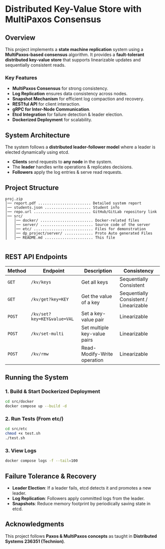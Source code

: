 # Distributed Key-Value Store with MultiPaxos Consensus

## Overview

This project implements a **state machine replication** system using a **MultiPaxos-based consensus** algorithm. 
It provides a **fault-tolerant distributed key-value store** that supports linearizable updates and sequentially 
consistent reads.

### **Key Features**
- **MultiPaxos Consensus** for strong consistency.
- **Log Replication** ensures data consistency across nodes.
- **Snapshot Mechanism** for efficient log compaction and recovery.
- **RESTful API** for client interaction.
- **gRPC for Inter-Node Communication**.
- **Etcd Integration** for failure detection & leader election.
- **Dockerized Deployment** for scalability.

## **System Architecture**

The system follows a **distributed leader-follower model** where a leader is elected dynamically using etcd.
- **Clients** send requests to **any node** in the system.
- The **leader** handles write operations & replicates decisions.
- **Followers** apply the log entries & serve read requests.

## **Project Structure**

```
proj.zip
│── report.pdf ........................ Detailed system report
│── students.json ..................... Student info
│── repo.url .......................... GitHub/GitLab repository link
│── src/
│   │── docker/ ........................ Docker-related files
│   │── server/ ........................ Source code of the server
│   │── etc/ ........................... Files for demonstration
│   │── dp_project/server/ ............. Proto Auto generated Files
│   │── README.md ...................... This file


```

## **REST API Endpoints**

| Method | Endpoint | Description | Consistency |
|--------|---------|-------------|-------------|
| `GET` | `/kv/keys` | Get all keys | Sequentially Consistent |
| `GET` | `/kv/get?key=KEY` | Get the value of a key | Sequentially Consistent / Linearizable |
| `POST` | `/kv/set?key=KEY&value=VAL` | Set a key-value pair | Linearizable |
| `POST` | `/kv/set-multi` | Set multiple key-value pairs | Linearizable |
| `POST` | `/kv/rmw` | Read-Modify-Write operation | Linearizable |

## **Running the System**

### **1. Build & Start Dockerized Deployment**
```sh
cd src/docker
docker compose up --build -d
```

### **2. Run Tests (From etc/)**
```sh
cd src/etc
chmod +x test.sh
./test.sh
```

### **3. View Logs**
```sh
docker compose logs -f --tail=100
```

## **Failure Tolerance & Recovery**

- **Leader Election**: If a leader fails, etcd detects it and promotes a new leader.
- **Log Replication**: Followers apply committed logs from the leader.
- **Snapshots**: Reduce memory footprint by periodically saving state in etcd.

## **Acknowledgments**
This project follows **Paxos & MultiPaxos concepts** as taught in **Distributed Systems 236351 (Technion)**.
